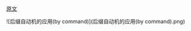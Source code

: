 [原文](https://www.luogu.com.cn/blog/command-block/hou-zhui-zi-dong-ji-xue-xi-bi-ji-ying-yong-pian-post)

![后缀自动机的应用(by command)](后缀自动机的应用(by command).png)